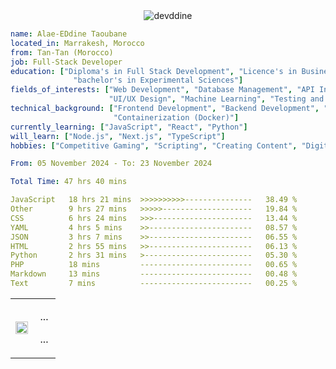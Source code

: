 <div width="100%" align="center">
<img src="https://socialify.git.ci/devddine/devddine/image?description=1&descriptionEditable=Full%20Stack%20Developer&font=Jost&forks=1&issues=1&language=1&name=1&pattern=Solid&pulls=1&stargazers=1&theme=Dark" alt="devddine" />
 </div> 

   
```yaml
name: Alae-EDdine Taoubane
located_in: Marrakesh, Morocco
from: Tan-Tan (Morocco)
job: Full-Stack Developer
education: ["Diploma's in Full Stack Development", "Licence's in Business Management",
              "bachelor's in Experimental Sciences"]
fields_of_interests: ["Web Development", "Database Management", "API Integration", "Cloud Computing", 
                      "UI/UX Design", "Machine Learning", "Testing and Debugging"]
technical_background: ["Frontend Development", "Backend Development", "Version Control", "NoSQL Databases", 
                       "Containerization (Docker)"]
currently_learning: ["JavaScript", "React", "Python"]
will_learn: ["Node.js", "Next.js", "TypeScript"]
hobbies: ["Competitive Gaming", "Scripting", "Creating Content", "Digital Designer"]
```

<!--START_SECTION:waka-->

```yaml
From: 05 November 2024 - To: 23 November 2024

Total Time: 47 hrs 40 mins

JavaScript   18 hrs 21 mins  >>>>>>>>>>---------------   38.49 %
Other        9 hrs 27 mins   >>>>>--------------------   19.84 %
CSS          6 hrs 24 mins   >>>----------------------   13.44 %
YAML         4 hrs 5 mins    >>-----------------------   08.57 %
JSON         3 hrs 7 mins    >>-----------------------   06.55 %
HTML         2 hrs 55 mins   >>-----------------------   06.13 %
Python       2 hrs 31 mins   >------------------------   05.30 %
PHP          18 mins         -------------------------   00.65 %
Markdown     13 mins         -------------------------   00.48 %
Text         7 mins          -------------------------   00.25 %
```

<!--END_SECTION:waka-->
<table width="100%">
  <tr>
  <td width="50%">

<div align="center">  
<a href="https://dsc.bio/ddr1">
  <img src="https://lanyard.cnrad.dev/api/772545220440227850?theme=dark&bg=000&animated=true&borderRadius=10px&hideProfile=true&idleMessage=Probably%20doing%20something%20else..." width="100%" height="auto" />
</a>
</div> 

  </td>
  <td width="50%">
    <p align="center">
    ...
    </p>
    <p align="center">
...
    </p>
  </td>

</table>

  </td>
